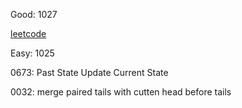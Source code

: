 Good: 1027

[leetcode](https://leetcode.com/tag/dynamic-programming/)

Easy: 1025

0673: Past State Update Current State

0032: merge paired tails with cutten head before tails
